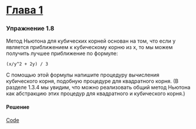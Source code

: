 # [Глава 1](../index.md#Глава-1-Построение-абстракций-с-помощью-процедур)

### Упражнение 1.8
Метод Ньютона для кубических корней основан на том, что если y является приближением к кубическому корню из x, то мы можем получить лучшее приближение по формуле:

`(x/y^2 + 2y) / 3`

С помощью этой формулы напишите процедуру вычисления кубического корня, подобную процедуре для квадратного корня. (В разделе 1.3.4 мы увидим, что можно реализовать общий метод Ньютона как абстракцию этих процедур для квадратного и кубического корня.)

#### Решение
[Code](../../src/chapter01/1_08.rkt)